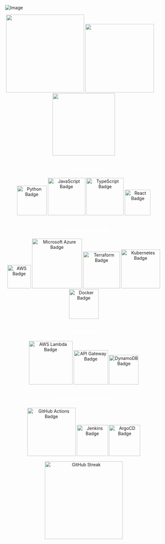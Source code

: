 ![Image](https://github.com/user-attachments/assets/35934dc4-01fb-47d3-975a-d96143fb35ce)
<p align="center">
  <img src="https://github.com/user-attachments/assets/a8ac61e3-f804-4640-80b1-f033d2b4a3d4" width="250" />
  <img src="https://github.com/user-attachments/assets/b54fb5d8-3941-4c92-aefb-ec20a6e496a3" width="220" />
  &nbsp;&nbsp;&nbsp;&nbsp;&nbsp;
  <img src="https://github.com/user-attachments/assets/9dd1e574-fc1a-4f7d-b0c3-788148d06016" width="200" />
</p>


<h2 align="center" style="color:white;">✨ Tech Stack ✨</h2>
<p align="center">
  <img src="https://img.shields.io/badge/Python-3776AB.svg?logo=python&logoColor=white" alt="Python Badge" width="95">
  <img src="https://img.shields.io/badge/JavaScript-F7DF1E.svg?logo=javascript&logoColor=000" alt="JavaScript Badge" width="120">
  <img src="https://img.shields.io/badge/TypeScript-3178C6.svg?logo=typescript&logoColor=white" alt="TypeScript Badge" width="120">
  <img src="https://img.shields.io/badge/React-20232A.svg?logo=react&logoColor=61DAFB" alt="React Badge" width="82">
</p>


<h2 align="center" style="color:white;">✨ Cloud & DevOps ✨</h2>
<p align="center">
  <img src="https://custom-icon-badges.demolab.com/badge/AWS-%23FF9900.svg?logo=aws&logoColor=white" alt="AWS Badge" width="75">
  <img src="https://custom-icon-badges.demolab.com/badge/Microsoft%20Azure-0089D6.svg?logo=msazure&logoColor=white" alt="Microsoft Azure Badge" width=160">
  <img src="https://img.shields.io/badge/Terraform-844FBA.svg?logo=terraform&logoColor=white" alt="Terraform Badge" width="118">
  <img src="https://img.shields.io/badge/Kubernetes-326CE5.svg?logo=kubernetes&logoColor=white" alt="Kubernetes Badge" width="125">
   <img src="https://img.shields.io/badge/Docker-2496ED.svg?logo=docker&logoColor=white" alt="Docker Badge" width="95">
</p>


<h2 align="center" style="color:white;">✨ Serverless ✨</h2>
<p align="center">
  <img src="https://custom-icon-badges.demolab.com/badge/AWS%20Lambda-%23FF9900.svg?logo=aws-lambda&logoColor=white" alt="AWS Lambda Badge" width="140">
  <img src="https://custom-icon-badges.demolab.com/badge/API%20Gateway-%23FF4F00.svg?logo=amazonapigateway&logoColor=white" alt="API Gateway Badge" width="110">
  <img src="https://custom-icon-badges.demolab.com/badge/DynamoDB-%234053D6.svg?logo=amazondynamodb&logoColor=white" alt="DynamoDB Badge" width="95">
</p>


<h2 align="center" style="color:white;">✨ CI/CD & Tools ✨</h2>
<p align="center">
  <img src="https://img.shields.io/badge/GitHub_Actions-2088FF.svg?logo=githubactions&logoColor=white" alt="GitHub Actions Badge" width="155">
  <img src="https://img.shields.io/badge/Jenkins-D24939.svg?logo=jenkins&logoColor=white" alt="Jenkins Badge" width="100">
  <img src="https://img.shields.io/badge/ArgoCD-EF7B4D.svg?logo=argo&logoColor=white" alt="ArgoCD Badge" width="100">
</p>

<p align="center">
  <img src="https://streak-stats.demolab.com?user=ameliekihm&theme=default" alt="GitHub Streak" height="250"/>
</p>

